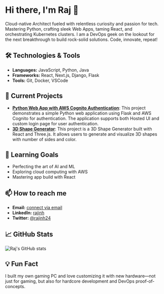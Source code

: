  # Hi there, I'm Raj 👋

 Cloud-native Architect fueled with relentless curiosity and passion for tech. Mastering Python, crafting sleek Web Apps, taming React, and orchestrating Kubernetes clusters. I am a DevOps geek on the lookout for the next breakthrough to build rock-solid solutions. Code, innovate, repeat!

 ## 🛠️ Technologies & Tools

 - **Languages:** JavaScript, Python, Java
 - **Frameworks:** React, Next.js, Django, Flask
 - **Tools:** Git, Docker, VSCode

 ## 🔭 Current Projects

 - **[Python Web App with AWS Cognito Authentication](https://github.com/rajks24/python-webapp-with-cognito-auth)**: This project demonstrates a simple Python web application using Flask and AWS Cognito for authentication. The application supports both Hosted UI and custom login page for user authentication.
 - **[3D Shape Generator](https://github.com/rajks24/3d-shape-generator)**: This project is a 3D Shape Generator built with React and Three.js. It allows users to generate and visualize 3D shapes with number of sides and color.

 ## 🌱 Learning Goals

 - Perfecting the art of AI and ML
 - Exploring cloud computing with AWS
 - Mastering app build with React

 ## 📫 How to reach me

 - **Email:** [connect via email](mailto:connect@rajeshscribe.com)
 - **LinkedIn:** [rajinh](https://www.linkedin.com/in/rajinh)
 - **Twitter:** [@rajinh24](https://x.com/rajinh24)

 ## 📈 GitHub Stats

 ![Raj's GitHub stats](https://github-readme-stats.vercel.app/api?username=rajks24&show_icons=true&theme=radical)

 ## 💡 Fun Fact

 I built my own gaming PC and love customizing it with new hardware—not just for gaming, but also for hardcore development and DevOps proof-of-concepts.
